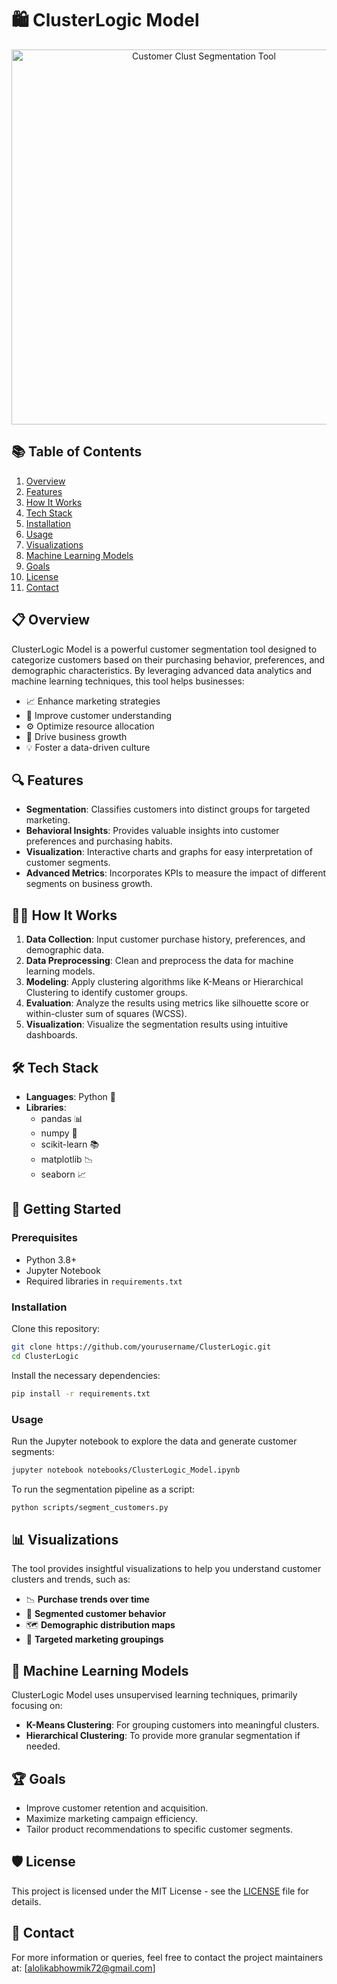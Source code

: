 # 🛍️ ClusterLogic Model

<p align="center">
  <img src="https://raw.githubusercontent.com/alo7lika/PyVerse/refs/heads/main/Machine_Learning/Customer%20Clust%20-%20Customer%20Segmentation%20Tool/Customer%20Clust%20-%20Segmentation%20Tool.png" alt="Customer Clust Segmentation Tool" width="600"/>
</p>


## 📚 Table of Contents
1. [Overview](#-overview)
2. [Features](#-features)
3. [How It Works](#-how-it-works)
4. [Tech Stack](#-tech-stack)
5. [Installation](#-installation)
6. [Usage](#-usage)
7. [Visualizations](#-visualizations)
8. [Machine Learning Models](#-machine-learning-models)
9. [Goals](#-goals)
10. [License](#-license)
11. [Contact](#-contact)


## 📋 Overview
ClusterLogic Model is a powerful customer segmentation tool designed to categorize customers based on their purchasing behavior, preferences, and demographic characteristics. By leveraging advanced data analytics and machine learning techniques, this tool helps businesses:

- 📈 Enhance marketing strategies
- 🧠 Improve customer understanding
- ⚙️ Optimize resource allocation
- 🚀 Drive business growth
- 💡 Foster a data-driven culture

## 🔍 Features
- **Segmentation**: Classifies customers into distinct groups for targeted marketing.
- **Behavioral Insights**: Provides valuable insights into customer preferences and purchasing habits.
- **Visualization**: Interactive charts and graphs for easy interpretation of customer segments.
- **Advanced Metrics**: Incorporates KPIs to measure the impact of different segments on business growth.

## 🧑‍💻 How It Works
1. **Data Collection**: Input customer purchase history, preferences, and demographic data.
2. **Data Preprocessing**: Clean and preprocess the data for machine learning models.
3. **Modeling**: Apply clustering algorithms like K-Means or Hierarchical Clustering to identify customer groups.
4. **Evaluation**: Analyze the results using metrics like silhouette score or within-cluster sum of squares (WCSS).
5. **Visualization**: Visualize the segmentation results using intuitive dashboards.

## 🛠️ Tech Stack
- **Languages**: Python 🐍
- **Libraries**: 
  - pandas 📊
  - numpy 🔢
  - scikit-learn 📚
  - matplotlib 📉
  - seaborn 📈

## 🚀 Getting Started

### Prerequisites
- Python 3.8+
- Jupyter Notebook
- Required libraries in `requirements.txt`

### Installation
Clone this repository:
```bash
git clone https://github.com/yourusername/ClusterLogic.git
cd ClusterLogic
```
Install the necessary dependencies:

```bash
pip install -r requirements.txt
```
### Usage
Run the Jupyter notebook to explore the data and generate customer segments:

```bash
jupyter notebook notebooks/ClusterLogic_Model.ipynb
```
To run the segmentation pipeline as a script:

```bash
python scripts/segment_customers.py
```

## 📊 Visualizations
The tool provides insightful visualizations to help you understand customer clusters and trends, such as:

- 📉 **Purchase trends over time**
- 🧩 **Segmented customer behavior**
- 🗺️ **Demographic distribution maps**
- 🎯 **Targeted marketing groupings**

## 🧠 Machine Learning Models
ClusterLogic Model uses unsupervised learning techniques, primarily focusing on:

- **K-Means Clustering**: For grouping customers into meaningful clusters.
- **Hierarchical Clustering**: To provide more granular segmentation if needed.

## 🏆 Goals
- Improve customer retention and acquisition.
- Maximize marketing campaign efficiency.
- Tailor product recommendations to specific customer segments.

## 🛡️ License
This project is licensed under the MIT License - see the [LICENSE](LICENSE) file for details.

## 💬 Contact
For more information or queries, feel free to contact the project maintainers at: [alolikabhowmik72@gmail.com]


